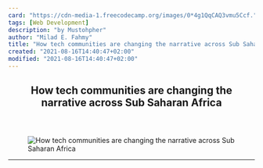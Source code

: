 ```yaml
---
card: "https://cdn-media-1.freecodecamp.org/images/0*4g1QqCAQ3vmu5Ccf."
tags: [Web Development]
description: "by Mustohpher"
author: "Milad E. Fahmy"
title: "How tech communities are changing the narrative across Sub Saharan Africa"
created: "2021-08-16T14:40:47+02:00"
modified: "2021-08-16T14:40:47+02:00"
---
```

<div class="site-wrapper">
<main id="site-main" class="site-main outer">
<div class="inner">
<article class="post-full post tag-web-development tag-education tag-startup tag-life-lessons tag-self-improvement ">
<header class="post-full-header">
<h1 class="post-full-title">How tech communities are changing the narrative across Sub Saharan Africa</h1>
</header>
<figure class="post-full-image">
<picture>
<source media="(max-width: 700px)" sizes="1px" srcset="data:image/gif;base64,R0lGODlhAQABAIAAAAAAAP///yH5BAEAAAAALAAAAAABAAEAAAIBRAA7 1w">
<source media="(min-width: 701px)" sizes="(max-width: 800px) 400px,
(max-width: 1170px) 700px,
1400px" srcset="https://cdn-media-1.freecodecamp.org/images/0*4g1QqCAQ3vmu5Ccf. 300w,
https://cdn-media-1.freecodecamp.org/images/0*4g1QqCAQ3vmu5Ccf. 600w,
https://cdn-media-1.freecodecamp.org/images/0*4g1QqCAQ3vmu5Ccf. 1000w,
https://cdn-media-1.freecodecamp.org/images/0*4g1QqCAQ3vmu5Ccf. 2000w">
<img onerror="this.style.display='none'" src="https://cdn-media-1.freecodecamp.org/images/0*4g1QqCAQ3vmu5Ccf." alt="How tech communities are changing the narrative across Sub Saharan Africa">
</picture>
</figure>
<section class="post-full-content">
<div class="post-content medium-migrated-article">
</div>
<hr>
</section>
</article>
</div>
</main>
</div>
<!-- Google Tag Manager (noscript) -->
<!-- End Google Tag Manager (noscript) -->
